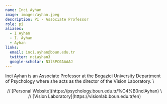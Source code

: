 ```yaml
---
name: İnci Ayhan
image: images/ayhan.jpeg
description: PI - Associate Professor
role: pi
aliases:
  - I Ayhan
  - I. Ayhan
  - Ayhan
links:
  email: inci.ayhan@boun.edu.tr
  twitter: nciayhan3
  google-scholar: N3lSPC0AAAAJ
---
```


Inci Ayhan is an Associate Professor at the Bogazici University Department of Psychology where she acts as the director of the Vision Laboratory. \
<p align="center">
// [Personal Website](https://psychology.boun.edu.tr/%C4%B0nciAyhan) \
// [Vision Laboratory](https://visionlab.boun.edu.tr/en)
</p>

